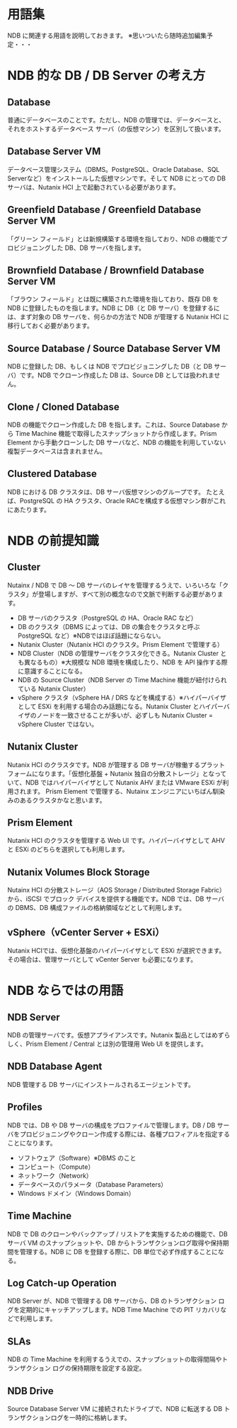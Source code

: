 # 用語集

NDB に関連する用語を説明しておきます。
※思いついたら随時追加編集予定・・・


# NDB 的な DB / DB Server の考え方

## Database
普通にデータベースのことです。ただし、NDB の管理では、データベースと、それをホストするデータベース サーバ（の仮想マシン）を区別して扱います。

## Database Server VM
データベース管理システム（DBMS。PostgreSQL、Oracle Database、SQL Serverなど）をインストールした仮想マシンです。そして NDB にとっての DB サーバは、Nutanix HCI 上で起動されている必要があります。

## Greenfield Database / Greenfield Database Server VM
「グリーン フィールド」とは新規構築する環境を指しており、NDB の機能でプロビジョニングした DB、DB サーバを指します。

## Brownfield Database / Brownfield Database Server VM
「ブラウン フィールド」とは既に構築された環境を指しており、既存 DB を NDB に登録したものを指します。NDB に DB（と DB サーバ）を登録するには、まず対象の DB サーバを、何らかの方法で NDB が管理する Nutanix HCI に移行しておく必要があります。

## Source Database / Source Database Server VM
NDB に登録した DB、もしくは NDB でプロビジョニングした DB（と DB サーバ）です。NDB でクローン作成した DB は、Source DB としては扱われません。

## Clone / Cloned Database
NDB の機能でクローン作成した DB を指します。これは、Source Database から Time Machine 機能で取得したスナップショットから作成します。Prism Element から手動クローンした DB サーバなど、NDB の機能を利用していない複製データベースは含まれません。

## Clustered Database
NDB における DB クラスタは、DB サーバ仮想マシンのグループです。
たとえば、PostgreSQL の HA クラスタ、Oracle RACを構成する仮想マシン群がこれにあたります。


# NDB の前提知識

## Cluster
Nutainx / NDB で DB ～ DB サーバのレイヤを管理するうえで、いろいろな「クラスタ」が登場しますが、すべて別の概念なので文脈で判断する必要があります。

- DB サーバのクラスタ（PostgreSQL の HA、Oracle RAC など）
- DB のクラスタ（DBMS によっては、DB の集合をクラスタと呼ぶ PostgreSQL など）※NDBではほぼ話題にならない。
- Nutanix Cluster（Nutanix HCI のクラスタ。Prism Element で管理する）
- NDB Cluster（NDB の管理サーバをクラスタ化できる。Nutanix Cluster とも異なるもの）※大規模な NDB 環境を構成したり、NDB を API 操作する際に意識することになる。
- NDB の Source Cluster（NDB Server の Time Machine 機能が紐付けられている Nutanix Cluster）
- vSphere クラスタ（vSphere HA / DRS などを構成する）※ハイパーバイザとして ESXi を利用する場合のみ話題になる。Nutanix Cluster とハイパーバイザのノードを一致させることが多いが、必ずしも Nutanix Cluster = vSphere Cluster ではない。

## Nutanix Cluster
Nutanix HCI のクラスタです。NDB が管理する DB サーバが稼働するプラットフォームになります。「仮想化基盤 + Nutanix 独自の分散ストレージ」となっていて、NDB ではハイパーバイザとして Nutanix AHV または VMware ESXi が利用されます。
Prism Element で管理する、Nutainx エンジニアにいちばん馴染みのあるクラスタかなと思います。

## Prism Element
Nutanix HCI のクラスタを管理する Web UI です。ハイパーバイザとして AHV と ESXi のどちらを選択しても利用します。

## Nutanix Volumes Block Storage
Nutainx HCI の分散ストレージ（AOS Storage / Distributed Storage Fabric）から、iSCSI でブロック デバイスを提供する機能です。NDB では、DB サーバの DBMS、DB 構成ファイルの格納領域などとして利用します。

## vSphere（vCenter Server + ESXi）
Nutanix HCIでは、仮想化基盤のハイパーバイザとして ESXi が選択できます。その場合は、管理サーバとして vCenter Server も必要になります。


# NDB ならではの用語

## NDB Server
NDB の管理サーバです。仮想アプライアンスです。Nutanix 製品としてはめずらしく、Prism Element / Central とは別の管理用 Web UI を提供します。

## NDB Database Agent
NDB 管理する DB サーバにインストールされるエージェントです。

## Profiles
NDB では、DB や DB サーバの構成をプロファイルで管理します。DB / DB サーバをプロビジョニングやクローン作成する際には、各種プロフィアルを指定することになります。
- ソフトウェア（Software）※DBMS のこと
- コンピュート（Compute）
- ネットワーク（Network）
- データベースのパラメータ（Database Parameters）
- Windows ドメイン（Windows Domain）

## Time Machine
NDB で DB のクローンやバックアップ / リストアを実施するための機能で、DB サーバ VM のスナップショットや、DB からトランザクションログ取得や保持期間を管理する。NDB に DB を登録する際に、DB 単位で必ず作成することになる。

## Log Catch-up Operation
NDB Server が、NDB で管理する DB サーバから、DB のトランザクション ログを定期的にキャッチアップします。NDB Time Machine での PIT リカバリなどで利用します。
## SLAs
NDB の Time Machine を利用するうえでの、スナップショットの取得間隔やトランザクション ログの保持期限を設定する設定。

## NDB Drive
Source Database Server VM に接続されたドライブで、NDB に転送する DB トランザクションログを一時的に格納します。
